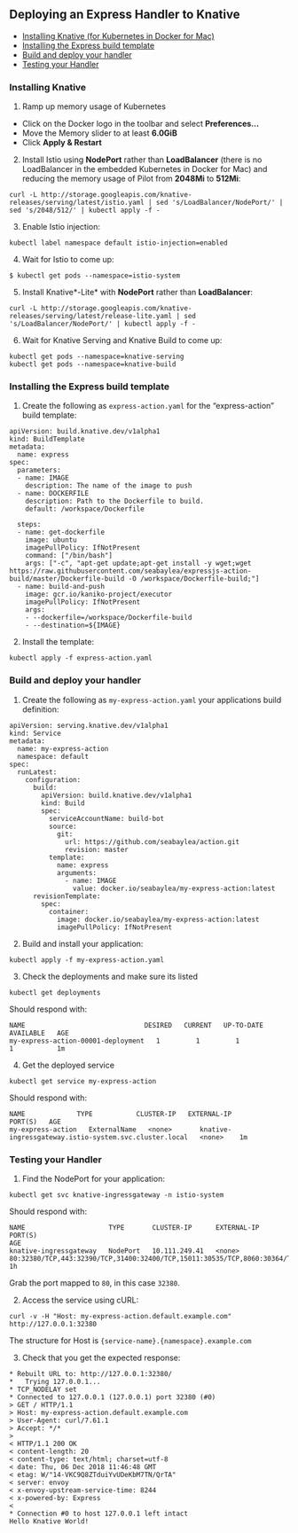 ## Deploying an Express Handler to Knative

* [Installing Knative (for Kubernetes in Docker for Mac)](#installing-knative)
* [Installing the Express build template](#Installing-the-Express-build-template)
* [Build and deploy your handler](#Build-and-deploy-your-handler)
* [Testing your Handler](#Testing-your-Handler)


### Installing Knative

1. Ramp up memory usage of Kubernetes
  * Click on the Docker logo in the toolbar and select **Preferences...**
  * Move the Memory slider to at least **6.0GiB**
  * Click **Apply & Restart**

2. Install Istio using **NodePort** rather than **LoadBalancer** (there is no LoadBalancer in the embedded Kubernetes in Docker for Mac) and reducing the memory usage of Pilot from **2048Mi** to **512Mi**:

  ```
  curl -L http://storage.googleapis.com/knative-releases/serving/latest/istio.yaml | sed 's/LoadBalancer/NodePort/' | sed 's/2048/512/' | kubectl apply -f -
  ```
  
3. Enable Istio injection:
  
  ```
  kubectl label namespace default istio-injection=enabled
  ```
  
4. Wait for Istio to come up:
  
  ```
  $ kubectl get pods --namespace=istio-system
  ```
  
5. Install Knative*-Lite* with **NodePort** rather than **LoadBalancer**:

  ```
  curl -L http://storage.googleapis.com/knative-releases/serving/latest/release-lite.yaml | sed 's/LoadBalancer/NodePort/' | kubectl apply -f -
  ```
  
6. Wait for Knative Serving and Knative Build to come up:

  ```
  kubectl get pods --namespace=knative-serving
  kubectl get pods --namespace=knative-build
  ```
  
### Installing the Express build template  
  
1. Create the following as `express-action.yaml` for the “express-action” build template:

  ```
  apiVersion: build.knative.dev/v1alpha1
  kind: BuildTemplate
  metadata:
    name: express 
  spec:
    parameters:
    - name: IMAGE
      description: The name of the image to push
    - name: DOCKERFILE
      description: Path to the Dockerfile to build.
      default: /workspace/Dockerfile

    steps:
    - name: get-dockerfile
      image: ubuntu
      imagePullPolicy: IfNotPresent
      command: ["/bin/bash"]
      args: ["-c", "apt-get update;apt-get install -y wget;wget https://raw.githubusercontent.com/seabaylea/expressjs-action-build/master/Dockerfile-build -O /workspace/Dockerfile-build;"]
    - name: build-and-push 
      image: gcr.io/kaniko-project/executor
      imagePullPolicy: IfNotPresent
      args:
      - --dockerfile=/workspace/Dockerfile-build
      - --destination=${IMAGE}
  ```

2. Install the template:

  ```
  kubectl apply -f express-action.yaml
  ```
  
### Build and deploy your handler

1. Create the following as `my-express-action.yaml` your applications build definition:  

  ```
  apiVersion: serving.knative.dev/v1alpha1
  kind: Service
  metadata:
    name: my-express-action 
    namespace: default
  spec:
    runLatest:
      configuration:
        build:
          apiVersion: build.knative.dev/v1alpha1
          kind: Build
          spec:
            serviceAccountName: build-bot
            source:
              git:
                url: https://github.com/seabaylea/action.git
                revision: master
            template:
              name: express 
              arguments:
                - name: IMAGE
                  value: docker.io/seabaylea/my-express-action:latest
        revisionTemplate:
          spec:
            container:
              image: docker.io/seabaylea/my-express-action:latest
              imagePullPolicy: IfNotPresent
  ```

2. Build and install your application:

  ```
  kubectl apply -f my-express-action.yaml
  ```
  
3. Check the deployments and make sure its listed

  ```
  kubectl get deployments
  ```
  
  Should respond with:
  
  ```
  NAME                              DESIRED   CURRENT   UP-TO-DATE   AVAILABLE   AGE
  my-express-action-00001-deployment   1         1         1            1           1m
  ```
  
4. Get the deployed service

  ```
  kubectl get service my-express-action
  ```
  
  Should respond with:
  
  ```
  NAME             TYPE           CLUSTER-IP   EXTERNAL-IP                                             PORT(S)   AGE
  my-express-action   ExternalName   <none>       knative-ingressgateway.istio-system.svc.cluster.local   <none>    1m
  ```
  
### Testing your Handler

1. Find the NodePort for your application:

  ```
  kubectl get svc knative-ingressgateway -n istio-system
  ```
  
  Should respond with:
  
  ```
  NAME                     TYPE       CLUSTER-IP      EXTERNAL-IP   PORT(S)                                                                                                                   AGE
  knative-ingressgateway   NodePort   10.111.249.41   <none>        80:32380/TCP,443:32390/TCP,31400:32400/TCP,15011:30535/TCP,8060:30364/TCP,853:32032/TCP,15030:32150/TCP,15031:30732/TCP   1h
  ```
  
  Grab the port mapped to `80`, in this case `32380`.
  
2. Access the service using cURL:

  ```
  curl -v -H "Host: my-express-action.default.example.com" http://127.0.0.1:32380
  ```
  
  The structure for Host is `{service-name}.{namespace}.example.com`
  
3. Check that you get the expected response:

  ```
  * Rebuilt URL to: http://127.0.0.1:32380/
  *   Trying 127.0.0.1...
  * TCP_NODELAY set
  * Connected to 127.0.0.1 (127.0.0.1) port 32380 (#0)
  > GET / HTTP/1.1
  > Host: my-express-action.default.example.com
  > User-Agent: curl/7.61.1
  > Accept: */*
  > 
  < HTTP/1.1 200 OK
  < content-length: 20
  < content-type: text/html; charset=utf-8
  < date: Thu, 06 Dec 2018 11:46:48 GMT
  < etag: W/"14-VKC9Q8ZTduiYvUDeKbM7TN/QrTA"
  < server: envoy
  < x-envoy-upstream-service-time: 8244
  < x-powered-by: Express
  < 
  * Connection #0 to host 127.0.0.1 left intact
  Hello Knative World!
  ```
